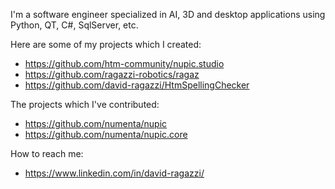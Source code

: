 I'm a software engineer specialized in AI, 3D and desktop applications using Python, QT, C#, SqlServer, etc.

Here are some of my projects which I created:
* https://github.com/htm-community/nupic.studio
* https://github.com/ragazzi-robotics/ragaz
* https://github.com/david-ragazzi/HtmSpellingChecker

The projects which I've contributed:
* https://github.com/numenta/nupic
* https://github.com/numenta/nupic.core

How to reach me:
* https://www.linkedin.com/in/david-ragazzi/
